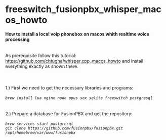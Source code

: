 # freeswitch_fusionpbx_whisper_macos_howto
**How to install a local voip phonebox on macos whith realtime voice processing**
<BR>
<BR>
<BR>
As prerequisite follow this tutorial: https://github.com/chtugha/whisper.cpp_macos_howto
and install everything exactly as shown there.
<BR>
<BR>
<BR>
<BR>
1.) First we need to get the necessary libraries and programs:
<BR>
<BR>
_`brew install lua nginx node opus sox sqlite freeswitch postgresql`_
<BR>
<BR>
<BR>
2.) Prepare a database for FusionPBX and get the repository:
<BR>
<BR>
_`brew services start postgresql`_
<BR>
_`git clone https://github.com/fusionpbx/fusionpbx.git /opt/homebrew/var/www/fusionpbx`_
